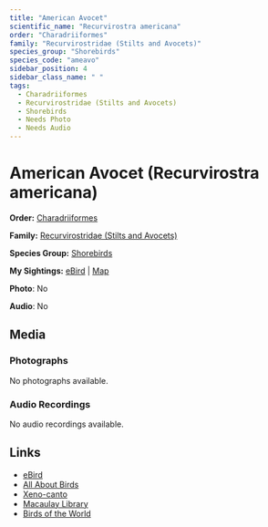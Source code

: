 ```yaml
---
title: "American Avocet"
scientific_name: "Recurvirostra americana"
order: "Charadriiformes"
family: "Recurvirostridae (Stilts and Avocets)"
species_group: "Shorebirds"
species_code: "ameavo"
sidebar_position: 4
sidebar_class_name: " "
tags: 
  - Charadriiformes
  - Recurvirostridae (Stilts and Avocets)
  - Shorebirds
  - Needs Photo
  - Needs Audio
---
```


# American Avocet (Recurvirostra americana)

**Order:** [Charadriiformes](/tags/charadriiformes)

**Family:** [Recurvirostridae (Stilts and Avocets)](/tags/recurvirostridae-stilts-and-avocets)

**Species Group:** [Shorebirds](/tags/shorebirds)

**My Sightings:** [eBird](https://ebird.org/lifelist?r=world&time=life&spp=ameavo) | [Map](/map?species_code=ameavo)

**Photo**: No 

**Audio**: No

## Media
### Photographs
No photographs available.

### Audio Recordings
No audio recordings available.

## Links
* [eBird](https://ebird.org/species/ameavo) 
* [All About Birds](https://www.allaboutbirds.org/guide/ameavo) 
* [Xeno-canto](https://www.xeno-canto.org/species/recurvirostra-americana) 
* [Macaulay Library](https://search.macaulaylibrary.org/catalog?taxonCode=ameavo&sort=rating_rank_desc)
* [Birds of the World](https://birdsoftheworld.org/bow/species/ameavo)
